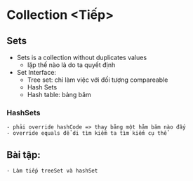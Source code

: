 # Collection <Tiếp>

## Sets
- Sets is a collection without duplicates values
    - lặp thế nào là do ta quyết định
- Set Interface:
    - Tree set: chỉ làm việc với đối tượng compareable
    - Hash Sets
    - Hash table: bảng băm

### HashSets
    - phải override hashCode => thay bằng một hằm băm nào đấy
    - override equals để di tìm kiếm ta tìm kiếm cụ thể

## Bài tập:
    - Làm tiếp treeSet và hashSet